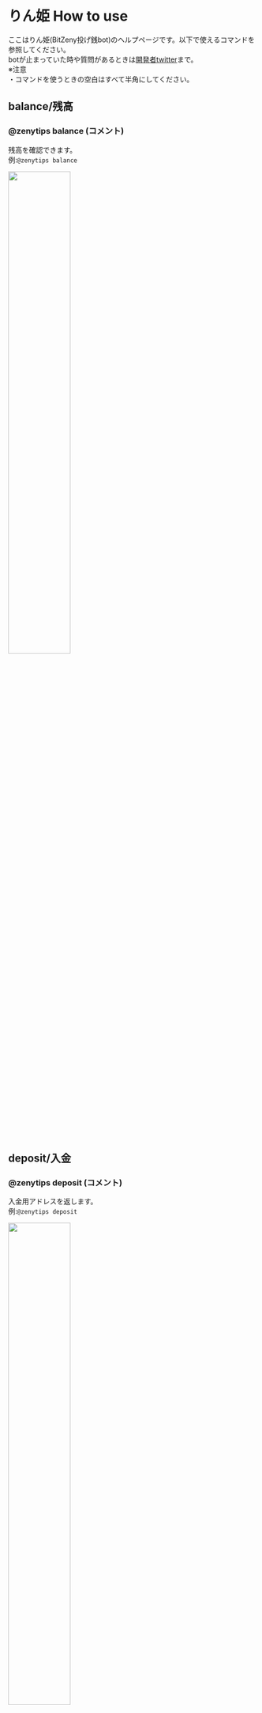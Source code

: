 # りん姫 How to use

ここはりん姫(BitZeny投げ銭bot)のヘルプページです。以下で使えるコマンドを参照してください。  
botが止まっていた時や質問があるときは[開発者twitter](https://twitter.com/tra_sta)まで。  
※注意    
・コマンドを使うときの空白はすべて半角にしてください。  

## balance/残高
### @zenytips balance (コメント)
残高を確認できます。  
例:`@zenytips balance`  

<img src="http://imgur.com/YfjYg3S.png" alt="" width="50%" height="50%">  

## deposit/入金  
### @zenytips deposit (コメント)  
入金用アドレスを返します。  
例:`@zenytips deposit`  

<img src="http://imgur.com/Pdh1i45.png" alt="" width="50%" height="50%">  

## withdraw/出金
### @zenytips withdraw 受取ZNYアドレス 出金額
指定した額を出金することができます。DMでの確認を行うのでりん姫をフォローするかDMを開放をお願いします。  
例:`@zenytips withdraw EXAMPleAdDreSS 10`  

<img src="http://imgur.com/r6VoPUY.png" alt="" width="50%" height="50%">  

## withdrawall/全額出金
### @zenytips withdrawall 受取ZNYアドレス
りん姫にある残高すべてを出金することができます。DMでの確認を行うのでりん姫をフォローするかDMを開放をお願いします。  
例:`@zenytips withdrawall EXAMPleAdDreSS`    

## tip/send/投げ銭/送金
### @￰zenytips send @￰twitterアカウント 送金額 (コメント)  
指定された額のZNYを相手に送ります。  
例:`@zenytips tip @tra_sta 3.9 ありがとう！`  
### @￰zenytips tip @￰zenytips 投銭額  
で開発者に寄付できます。サーバー維持費に使うので是非投げ銭ください。  

<img src="http://imgur.com/cU54fAx.png" alt="" width="50%" height="50%">  

## thanks
### @￰zenytips send @￰twitterアカウント (コメント)
3.939ZNYを相手に送ります。
例:`@zenytips thanks @tra_sta yay!` 

